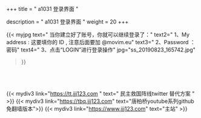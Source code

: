 +++
title = " a1031 登录界面 "

description = " a1031 登录界面 "
weight = 20
+++


{{< myjpg 
text=" 当你建立好了账号，你就可以继续登录了："
text2=" 1、My address : 这要填你的 ID , 注意后面要加 @movim.eu"
text3=" 2、Password ： 密码"
text4=" 3、点击“LOGIN”进行登录操作"
jpg="ss_20190823_165742.jpg"
>}}



<br><br><br>
{{< mydiv3 link="https://tt.jjj123.com " text=" 民主救国阵线twitter 替代方案 " >}}
{{< mydiv3 link="https://tbq.jjj123.com" text="唐柏桥youtube系列github免翻墙版本">}}
{{< mydiv3 link="https://www.jjj123.com" text="主站" >}}

